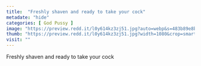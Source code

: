 ```yaml
---
title:  "Freshly shaven and ready to take your cock"
metadate: "hide"
categories: [ God Pussy ]
image: "https://preview.redd.it/l0y614kz3zj51.jpg?auto=webp&s=483b89e8b728c69fdb654480ef5c658ee6b8ff21"
thumb: "https://preview.redd.it/l0y614kz3zj51.jpg?width=1080&crop=smart&auto=webp&s=2c2cd4ac17b7e78674792ed0be03fd965a263b21"
visit: ""
---
```

Freshly shaven and ready to take your cock
